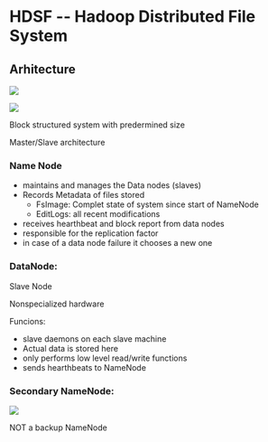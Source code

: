 # HDSF -- Hadoop Distributed File System 

## Arhitecture

![](https://i.imgur.com/nJo56P9.png)


![](https://i.imgur.com/IZkzkIA.png)

Block structured system with predermined size 

Master/Slave architecture 

### Name Node 
+ maintains and manages the Data nodes (slaves)
+ Records Metadata of files stored 
	+ FsImage: Complet state of system since start of NameNode
	+ EditLogs: all recent modifications 
+ receives hearthbeat and block report from data nodes
+ responsible for the replication factor 
+ in case of a data node failure it chooses a new one 


### DataNode: 

Slave Node 

Nonspecialized hardware 

Funcions:
+ slave daemons on each slave machine 
+ Actual data is stored here
+ only performs low level read/write functions 
+ sends hearthbeats to NameNode


### Secondary NameNode: 

![](https://i.imgur.com/pkfXGF8.png)


NOT a backup NameNode 




